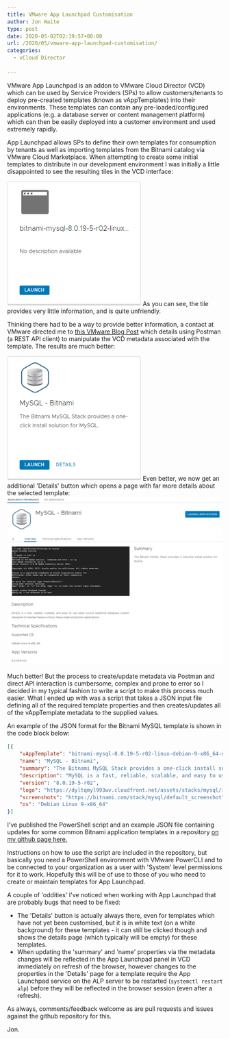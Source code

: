 ```yaml
---
title: VMware App Launchpad Customisation
author: Jon Waite
type: post
date: 2020-05-02T02:19:57+00:00
url: /2020/05/vmware-app-launchpad-customisation/
categories:
  - vCloud Director

---
```

VMware App Launchpad is an addon to VMware Cloud Director (VCD) which can be used by Service Providers (SPs) to allow customers/tenants to deploy pre-created templates (known as vAppTemplates) into their environments. These templates can contain any pre-loaded/configured applications (e.g. a database server or content management platform) which can then be easily deployed into a customer environment and used extremely rapidly.

App Launchpad allows SPs to define their own templates for consumption by tenants as well as importing templates from the Bitnami catalog via VMware Cloud Marketplace. When attempting to create some initial templates to distribute in our development environment I was initially a little disappointed to see the resulting tiles in the VCD interface:

![App Launchpad tile - before](alp-before-tile.png)
As you can see, the tile provides very little information, and is quite unfriendly.

Thinking there had to be a way to provide better information, a contact at VMware directed me to [this VMware Blog Post][2] which details using Postman (a REST API client) to manipulate the VCD metadata associated with the template. The results are much better:

![App Launchpad tile - after](alp-after-tile.png)
Even better, we now get an additional 'Details' button which opens a page with far more details about the selected template:
![App Launchpad tile details](alp-after-details.png)

Much better! But the process to create/update metadata via Postman and direct API interaction is cumbersome, complex and prone to error so I decided in my typical fashion to write a script to make this process much easier. What I ended up with was a script that takes a JSON input file defining all of the required template properties and then creates/updates all of the vAppTemplate metadata to the supplied values.

An example of the JSON format for the Bitnami MySQL template is shown in the code block below:

```json
[{
    "vAppTemplate": "bitnami-mysql-8.0.19-5-r02-linux-debian-9-x86_64-nami",
    "name": "MySQL - Bitnami",
    "summary": "The Bitnami MySQL Stack provides a one-click install solution for MySQL.",
    "description": "MySQL is a fast, reliable, scalable, and easy to use open source relational database system. Designed to handle mission-critical, heavy-load production applications.",
    "version": "8.0.19-5-r02",
    "logo": "https://dyltqmyl993wv.cloudfront.net/assets/stacks/mysql/img/mysql-stack-110x117.png",
    "screenshots": "https://bitnami.com/stack/mysql/default_screenshot",
    "os": "Debian Linux 9-x86_64"
}]
```

I've published the PowerShell script and an example JSON file containing updates for some common Bitnami application templates in a repository [on my github page here.][4]

Instructions on how to use the script are included in the repository, but basically you need a PowerShell environment with VMware PowerCLI and to be connected to your organization as a user with 'System' level permissions for it to work. Hopefully this will be of use to those of you who need to create or maintain templates for App Launchpad.

A couple of 'oddities' I've noticed when working with App Launchpad that are probably bugs that need to be fixed:

  * The 'Details' button is actually always there, even for templates which have not yet been customised, but it is in white text (on a white background) for these templates - it can still be clicked though and shows the details page (which typically will be empty) for these templates.
  * When updating the 'summary' and 'name' properties via the metadata changes will be reflected in the App Launchpad panel in VCD immediately on refresh of the browser, however changes to the properties in the 'Details' page for a template require the App Launchpad service on the ALP server to be restarted (`systemctl restart alp`) before they will be reflected in the browser session (even after a refresh).

As always, comments/feedback welcome as are pull requests and issues against the github repository for this.

Jon.

 [2]: https://blogs.vmware.com/cloudprovider/2020/04/easy-application-deployment-in-vmware-cloud-director-with-app-launchpad.html
 [4]: https://github.com/jondwaite/ALP-metadata